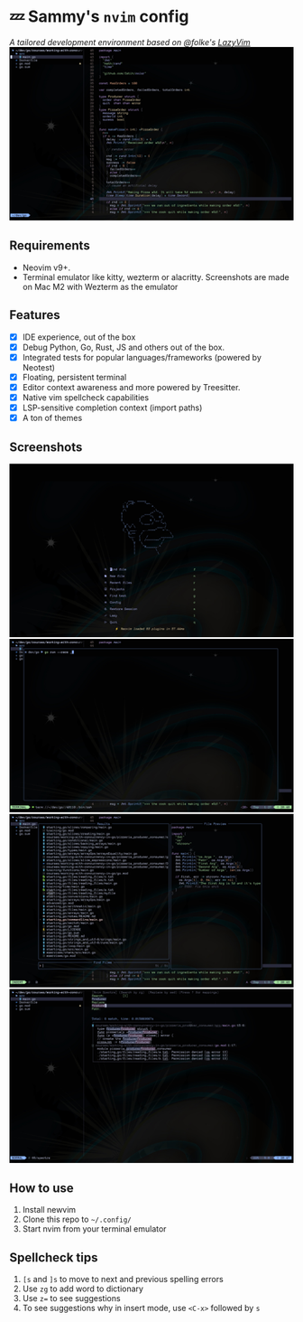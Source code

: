 # 💤 Sammy's `nvim` config

_A tailored development environment based on @folke's [LazyVim](https://github.com/lazyvim/lazyvim)_
![nvim](assets/nvim.jpg)

## Requirements

- Neovim v9+.
- Terminal emulator like kitty, wezterm or alacritty. Screenshots are made on Mac M2 with Wezterm as the emulator

## Features

- [x] IDE experience, out of the box
- [x] Debug Python, Go, Rust, JS and others out of the box.
- [x] Integrated tests for popular languages/frameworks (powered by Neotest)
- [x] Floating, persistent terminal
- [x] Editor context awareness and more powered by Treesitter.
- [x] Native vim spellcheck capabilities
- [x] LSP-sensitive completion context (import paths)
- [x] A ton of themes

## Screenshots

![Default](assets/main.jpg)
![Terminal](assets/terminal.jpg)
![Find/Grep](assets/finder.jpg)
![Spector](assets/findandreplace.jpg)

## How to use

1. Install newvim
2. Clone this repo to `~/.config/`
3. Start nvim from your terminal emulator

## Spellcheck tips

1. `[s` and `]s` to move to next and previous spelling errors
2. Use `zg` to add word to dictionary
3. Use `z=` to see suggestions
4. To see suggestions why in insert mode, use `<C-x>` followed by `s`

